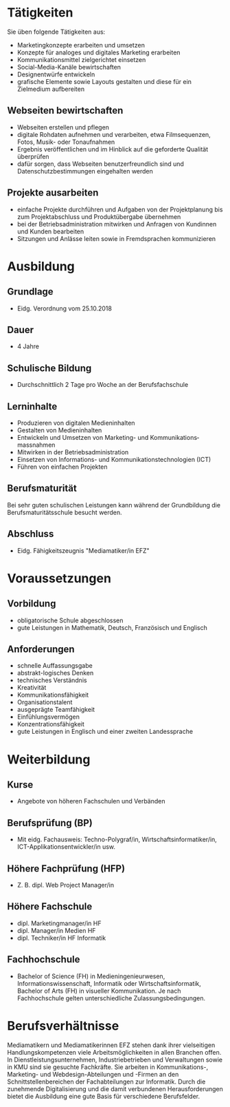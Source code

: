 # Tätigkeiten

Sie üben folgende Tätigkeiten aus:

- Marketingkonzepte erarbeiten und umsetzen
- Konzepte für analoges und digitales Marketing erarbeiten
- Kommunikationsmittel zielgerichtet einsetzen
- Social-Media-Kanäle bewirtschaften
- Designentwürfe entwickeln
- grafische Elemente sowie Layouts gestalten und diese für ein Zielmedium aufbereiten

## Webseiten bewirtschaften

- Webseiten erstellen und pflegen
- digitale Rohdaten aufnehmen und verarbeiten, etwa Filmsequenzen, Fotos, Musik- oder Tonaufnahmen
- Ergebnis veröffentlichen und im Hinblick auf die geforderte Qualität überprüfen
- dafür sorgen, dass Webseiten benutzerfreundlich sind und Datenschutzbestimmungen eingehalten werden

## Projekte ausarbeiten

- einfache Projekte durchführen und Aufgaben von der Projektplanung bis zum Projektabschluss und Produktübergabe übernehmen
- bei der Betriebsadministration mitwirken und Anfragen von Kundinnen und Kunden bearbeiten
- Sitzungen und Anlässe leiten sowie in Fremdsprachen kommunizieren

# Ausbildung

## Grundlage

- Eidg. Verordnung vom 25.10.2018

## Dauer

- 4 Jahre

## Schulische Bildung

- Durchschnittlich 2 Tage pro Woche an der Berufsfachschule

## Lerninhalte

- Produzieren von digitalen Medi­eninhalten
- Gestalten von Medieninhalten
- Entwickeln und Umsetzen von Marketing- und Kommunikations­massnahmen
- Mitwirken in der Betriebsadminis­tration
- Einsetzen von Informations- und Kommunikationstechnologien (ICT)
- Führen von einfachen Projekten

## Berufsmaturität

Bei sehr guten schulischen Leistungen kann während der Grundbildung die Berufsmaturitätsschule besucht werden.

## Abschluss

- Eidg. Fähigkeitszeugnis ­"Mediamatiker/in EFZ"

# Voraussetzungen

## Vorbildung

- obligatorische Schule abgeschlossen
- gute Leistungen in Mathematik, Deutsch, Französisch und Englisch

## Anforderungen

- schnelle Auffassungsgabe
- abstrakt-logisches Denken
- technisches Verständnis
- Kreativität
- Kommunikationsfähigkeit
- Organisationstalent
- ausgeprägte Teamfähigkeit
- Einfühlungsvermögen
- Konzentrationsfähigkeit
- gute Leistungen in Englisch und einer zweiten Landessprache

# Weiterbildung

## Kurse

- Angebote von höheren Fachschulen und Verbänden

## Berufsprüfung (BP)

- Mit eidg. Fachausweis: Techno-Polygraf/in, Wirtschaftsinformatiker/in, ICT-Applikationsentwickler/in usw.

## Höhere Fachprüfung (HFP)

- Z. B. dipl. Web Project Manager/in

## Höhere Fachschule

- dipl. Marketingmanager/in HF
- dipl. Manager/in Medien HF
- dipl. Techniker/in HF Informatik

## Fachhochschule

- Bachelor of Science (FH) in Medieningenieurwesen, Informationswissenschaft, Informatik oder Wirtschaftsinformatik, Bachelor of Arts (FH) in visueller Kommunikation. Je nach Fachhochschule gelten unterschiedliche Zulassungsbedingungen.

# Berufsverhältnisse

Mediamatikern und Mediamatikerinnen EFZ stehen dank ihrer vielseitigen Handlungskompetenzen viele Arbeitsmöglichkeiten in allen Branchen offen. In Dienstleistungsunternehmen, Industriebetrieben und Verwaltungen sowie in KMU sind sie gesuchte Fachkräfte. Sie arbeiten in Kommunikations-, Marketing- und Webdesign-Abteilungen und -Firmen an den Schnittstellenbereichen der Fachabteilungen zur Informatik. Durch die zunehmende Digitalisierung und die damit verbundenen Herausforderungen bietet die Ausbildung eine gute Basis für verschiedene Berufsfelder.
